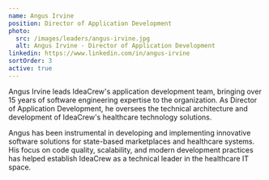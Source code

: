 ```yaml
---
name: Angus Irvine
position: Director of Application Development
photo:
  src: /images/leaders/angus-irvine.jpg
  alt: Angus Irvine - Director of Application Development
linkedin: https://www.linkedin.com/in/angus-irvine
sortOrder: 3
active: true
---
```


Angus Irvine leads IdeaCrew's application development team, bringing over 15 years of software engineering expertise to the organization. As Director of Application Development, he oversees the technical architecture and development of IdeaCrew's healthcare technology solutions.

Angus has been instrumental in developing and implementing innovative software solutions for state-based marketplaces and healthcare systems. His focus on code quality, scalability, and modern development practices has helped establish IdeaCrew as a technical leader in the healthcare IT space.
